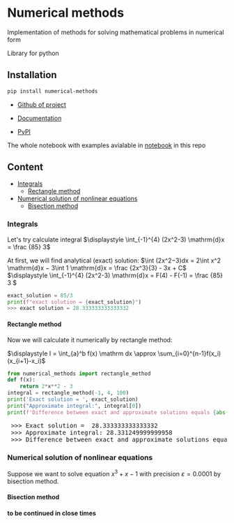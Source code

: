 <!-- #region -->
# Numerical methods
Implementation of methods for solving mathematical problems in numerical form

Library for python
## Installation
```bash
pip install numerical-methods
```
- [Github of project](https://github.com/dimka-lab/numerical_methods) 

- [Documentation]()

- [PyPI](https://pypi.org/project/numerical-methods/)

The whole notebook with examples avialable in [notebook](https://github.com/dimka-lab/numerical_methods/blob/main/examples_numerical_methods.ipynb) in this repo
## Content
-  [Integrals](#integrals)
    -  [Rectangle method](#rectangle-method)
-  [Numerical solution of nonlinear equations](#numerical-solution-of-nonlinear-equations)
    -  [Bisection method](#bisection-method)

### Integrals
Let's try calculate integral $\displaystyle \int_{-1}^{4}  (2x^2-3)  \mathrm{d}x = \frac {85} 3$

At first, we will find analytical (exact) solution:
$\int (2x^2−3)dx = 2\int x^2 \mathrm{d}x − 3\int 1 \mathrm{d}x = \frac {2x^3}{3} - 3x + C$
 $\displaystyle \int_{-1}^{4}  (2x^2-3)  \mathrm{d}x = F(4) - F(-1) = \frac {85} 3 $
```python
exact_solution = 85/3
print(f"exact solution = {exact_solution}")
>>> exact solution = 28.333333333333332
```
#### Rectangle method
Now we will calculate it numerically by rectangle method:

$\displaystyle I = \int_{a}^b f(x) \mathrm dx \approx \sum_{i=0}^{n-1}f(x_i)(x_{i+1}-x_i)$
```python
from numerical_methods import rectangle_method
def f(x):
    return 2*x**2 - 3
integral = rectangle_method(-1, 4, 100)
print('Exact solution = ', exact_solution)
print("Approximate integral:", integral[0])
print(f'Difference between exact and approximate solutions equals {abs(exact_solution - integral[0]):.15f}')
```
<pre > >>> Exact solution =  28.333333333333332
 >>> Approximate integral: 28.331249999999958
 >>> Difference between exact and approximate solutions equals 0.002083333333374
</pre>

### Numerical solution of nonlinear equations
Suppose we want to solve equation $x^3+x-1$ with precision $\varepsilon = 0.0001$ by bisection method.
#### Bisection method


#### to be continued in close times
<!-- #endregion -->
